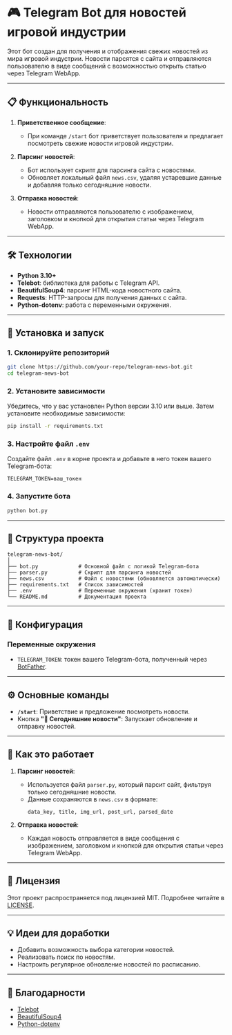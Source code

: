 # 🎮 Telegram Bot для новостей игровой индустрии

Этот бот создан для получения и отображения свежих новостей из мира игровой индустрии. Новости парсятся с сайта и отправляются пользователю в виде сообщений с возможностью открыть статью через Telegram WebApp.

---

## 📋 Функциональность
1. **Приветственное сообщение**:
   - При команде `/start` бот приветствует пользователя и предлагает посмотреть свежие новости игровой индустрии.
   
2. **Парсинг новостей**:
   - Бот использует скрипт для парсинга сайта с новостями.
   - Обновляет локальный файл `news.csv`, удаляя устаревшие данные и добавляя только сегодняшние новости.

3. **Отправка новостей**:
   - Новости отправляются пользователю с изображением, заголовком и кнопкой для открытия статьи через Telegram WebApp.

---

## 🛠️ Технологии
- **Python 3.10+**
- **Telebot**: библиотека для работы с Telegram API.
- **BeautifulSoup4**: парсинг HTML-кода новостного сайта.
- **Requests**: HTTP-запросы для получения данных с сайта.
- **Python-dotenv**: работа с переменными окружения.

---

## 🚀 Установка и запуск

### 1. Склонируйте репозиторий
```bash
git clone https://github.com/your-repo/telegram-news-bot.git
cd telegram-news-bot
```

### 2. Установите зависимости
Убедитесь, что у вас установлен Python версии 3.10 или выше. Затем установите необходимые зависимости:
```bash
pip install -r requirements.txt
```

### 3. Настройте файл `.env`
Создайте файл `.env` в корне проекта и добавьте в него токен вашего Telegram-бота:
```
TELEGRAM_TOKEN=ваш_токен
```

### 4. Запустите бота
```bash
python bot.py
```

---

## 📁 Структура проекта
```
telegram-news-bot/
│
├── bot.py             # Основной файл с логикой Telegram-бота
├── parser.py          # Скрипт для парсинга новостей
├── news.csv           # Файл с новостями (обновляется автоматически)
├── requirements.txt   # Список зависимостей
├── .env               # Переменные окружения (хранит токен)
└── README.md          # Документация проекта
```

---

## 🔧 Конфигурация

### Переменные окружения
- `TELEGRAM_TOKEN`: токен вашего Telegram-бота, полученный через [BotFather](https://t.me/BotFather).

---

## ⚙️ Основные команды
- **`/start`**: Приветствие и предложение посмотреть новости.
- Кнопка **"📰 Сегодняшние новости"**: Запускает обновление и отправку новостей.

---

## 📰 Как это работает

1. **Парсинг новостей**:
   - Используется файл `parser.py`, который парсит сайт, фильтруя только сегодняшние новости.
   - Данные сохраняются в `news.csv` в формате:
     ```
     data_key, title, img_url, post_url, parsed_date
     ```

2. **Отправка новостей**:
   - Каждая новость отправляется в виде сообщения с изображением, заголовком и кнопкой для открытия статьи через Telegram WebApp.

---

## 📄 Лицензия
Этот проект распространяется под лицензией MIT. Подробнее читайте в [LICENSE](LICENSE).

---

## 💡 Идеи для доработки
- Добавить возможность выбора категории новостей.
- Реализовать поиск по новостям.
- Настроить регулярное обновление новостей по расписанию.

---

## 🙌 Благодарности
- [Telebot](https://github.com/eternnoir/pyTelegramBotAPI)
- [BeautifulSoup4](https://www.crummy.com/software/BeautifulSoup/bs4/doc/)
- [Python-dotenv](https://github.com/theskumar/python-dotenv)
